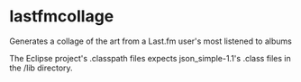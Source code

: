 lastfmcollage
=============

Generates a collage of the art from a Last.fm user's most listened to albums

The Eclipse project's .classpath files expects json_simple-1.1's .class files in the /lib directory.